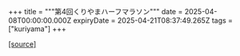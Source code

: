 +++
title = """第4回くりやまハーフマラソン"""
date = 2025-04-08T00:00:00.000Z
expiryDate = 2025-04-21T08:37:49.265Z
tags = ["kuriyama"]
+++


[[source]](https://www.town.kuriyama.hokkaido.jp/site/kuriyama-harf/)

